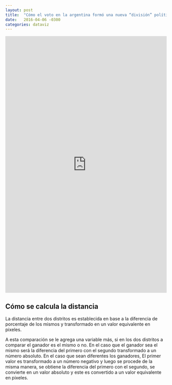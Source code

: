 ```yaml
---
layout: post
title:  "Cómo el voto en la argentina formó una nueva “división” política"
date:   2016-04-06 -0300
categories: dataviz
---
```


<iframe id="_app" frameborder="0" width="100%" height="800" scrolling="no" src="http://especiales.lanacion.com.ar/multimedia/proyectos/15/elecciones/eleccione_2015_arg_ballo_explosion/"></iframe>

## Cómo se calcula la distancia

La distancia entre dos distritos es establecida en base a la diferencia de porcentaje de los mismos y transformado en un valor equivalente en pixeles.

A esta comparación se le agrega una variable más, si en los dos distritos a comparar el ganador es el mismo o no. En el caso que el ganador sea el mismo será la diferencia del primero con el segundo transformado a un número absoluto. En el caso que sean diferentes los ganadores, El primer valor es transformado a un número negativo y luego se procede de la misma manera, se obtiene la diferencia del primero con el segundo, se convierte en un valor absoluto y este es convertido a un valor equivalente en pixeles.
